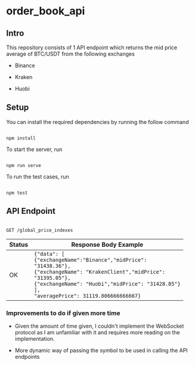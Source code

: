
#  order_book_api

##  Intro

This repository consists of 1 API endpoint which returns the mid price average of BTC/USDT from the following exchanges

-  Binance

-  Kraken

-  Huobi



##  Setup

You can install the required dependencies by running the follow command

```

npm install

```

To start the server, run

```

npm run serve

```

To run the test cases, run

```

npm test

```



##  API Endpoint

```http

GET /global_price_indexes

```


|Status| Response Body Example |
|--|--|
| OK | <code>{"data": [<br>{"exchangeName":"Binance","midPrice": "31438.36"},<br>{"exchangeName": "KrakenClient","midPrice": "31395.05"},<br>{"exchangeName": "Huobi","midPrice": "31428.85"}<br>], "averagePrice": 31119.806666666667}</code> |

###  Improvements to do if given more time

-  Given the amount of time given, I couldn't implement the WebSocket protocol as I am unfamiliar with it and requires more reading on the implementation.

-  More dynamic way of passing the symbol to be used in calling the API endpoints
